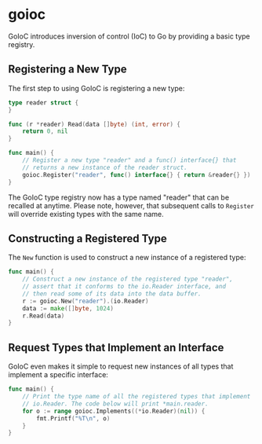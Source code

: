 # goioc
GoIoC introduces inversion of control (IoC) to Go by providing a basic
type registry.

## Registering a New Type
The first step to using GoIoC is registering a new type:

```go
type reader struct {
}

func (r *reader) Read(data []byte) (int, error) {
	return 0, nil
}

func main() {
	// Register a new type "reader" and a func() interface{} that
	// returns a new instance of the reader struct.
	goioc.Register("reader", func() interface{} { return &reader{} })
}
```

The GoIoC type registry now has a type named "reader" that can be
recalled at anytime. Please note, however, that subsequent calls to
`Register` will override existing types with the same name.

## Constructing a Registered Type
The `New` function is used to construct a new instance of a registered
type:

```go
func main() {
	// Construct a new instance of the registered type "reader",
	// assert that it conforms to the io.Reader interface, and
	// then read some of its data into the data buffer.
	r := goioc.New("reader").(io.Reader)
	data := make([]byte, 1024)
	r.Read(data)
}
```

## Request Types that Implement an Interface
GoIoC even makes it simple to request new instances of all types that
implement a specific interface:

```go
func main() {
	// Print the type name of all the registered types that implement
	// io.Reader. The code below will print *main.reader.
	for o := range goioc.Implements((*io.Reader)(nil)) {
		fmt.Printf("%T\n", o)
	}
}
